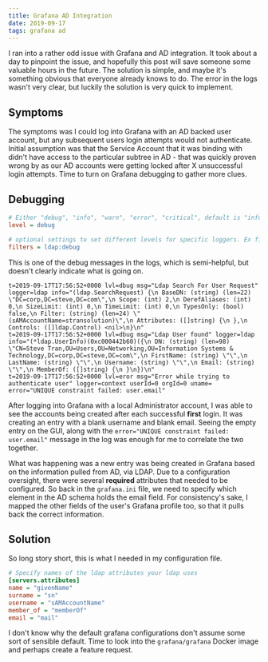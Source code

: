 ```yaml
---
title: Grafana AD Integration
date: 2019-09-17
tags: grafana ad
---
```


I ran into a rather odd issue with Grafana and AD integration.  It took about a day to pinpoint the issue, and hopefully this post will save someone some valuable hours in the future.  The solution is simple, and maybe it's something obvious that everyone already knows to do.  The error in the logs wasn't very clear, but luckily the solution is very quick to implement.

## Symptoms
The symptoms was I could log into Grafana with an AD backed user account, but any subsequent users login attempts would not authenticate.  Initial assumption was that the Service
Account that it was binding with didn't have access to the particular subtree in AD - that was quickly proven wrong by as our AD accounts were getting locked after X unsuccessful login attempts.  Time to turn on Grafana debugging to gather more clues.


## Debugging
```ini
# Either "debug", "info", "warn", "error", "critical", default is "info"
level = debug

# optional settings to set different levels for specific loggers. Ex filters = sqlstore:debug
filters = ldap:debug
```

This is one of the debug messages in the logs, which is semi-helpful, but doesn't clearly indicate what is going on.

```
t=2019-09-17T17:56:52+0000 lvl=dbug msg="Ldap Search For User Request" logger=ldap info="(ldap.SearchRequest) {\n BaseDN: (string) (len=22) \"DC=corp,DC=steve,DC=com\",\n Scope: (int) 2,\n DerefAliases: (int) 0,\n SizeLimit: (int) 0,\n TimeLimit: (int) 0,\n TypesOnly: (bool) false,\n Filter: (string) (len=24) \"(sAMAccountName=stransolution)\",\n Attributes: ([]string) {\n },\n Controls: ([]ldap.Control) <nil>\n}\n"
t=2019-09-17T17:56:52+0000 lvl=dbug msg="Ldap User found" logger=ldap info="(*ldap.UserInfo)(0xc000442b60)({\n DN: (string) (len=98) \"CN=Steve Tran,OU=Users,OU=Networking,OU=Information Systems & Technology,DC=corp,DC=steve,DC=com\",\n FirstName: (string) \"\",\n LastName: (string) \"\",\n Username: (string) \"\",\n Email: (string) \"\",\n MemberOf: ([]string) {\n }\n})\n"
t=2019-09-17T17:56:52+0000 lvl=eror msg="Error while trying to authenticate user" logger=context userId=0 orgId=0 uname= error="UNIQUE constraint failed: user.email"
```

After logging into Grafana with a local Administrator account, I was able to see the accounts being created after each successful **first** login.  It was creating an entry with a blank username and blank email.  Seeing the empty entry on the GUI, along with the `error="UNIQUE constraint failed: user.email"` message in the log was enough for me to correlate the two together.

What was happening was a new entry was being created in Grafana based on the information pulled from AD, via LDAP.  Due to a configuration oversight, there were several **required** attributes that needed to be configured.  So back in the `grafana.ini` file, we need to specify which element in the AD schema holds the email field.  For consistency's sake, I mapped the other fields of the user's Grafana profile too, so that it pulls back the correct information.

## Solution
So long story short, this is what I needed in my configuration file.
```ini
# Specify names of the ldap attributes your ldap uses
[servers.attributes]
name = "givenName"
surname = "sn"
username = "sAMAccountName"
member_of = "memberOf"
email = "mail"
```

I don't know why the default grafana configurations don't assume some sort of sensible default.  Time to look into the `grafana/grafana` Docker image and perhaps create a feature request.
